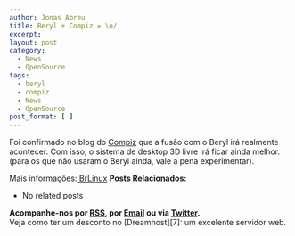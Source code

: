 ```yaml
---
author: Jonas Abreu
title: Beryl + Compiz = \o/
excerpt:
layout: post
category:
  - News
  - OpenSource
tags:
  - beryl
  - compiz
  - News
  - OpenSource
post_format: [ ]
---
```

Foi confirmado no blog do [Compiz][1] que a fusão com o Beryl irá realmente acontecer. Com isso, o sistema de desktop 3D livre irá ficar ainda melhor. (para os que não usaram o Beryl ainda, vale a pena experimentar).

Mais informações:[ BrLinux][2] 
**Posts Relacionados:** 
*   No related posts









**Acompanhe-nos por [ RSS][4], por [Email][5] ou via [Twitter][6].**  
Veja como ter um desconto no [Dreamhost][7]: um excelente servidor web.

 [1]: http://compiz.blogspot.com/2007/04/official-announcement-of-merge.html
 [2]: http://br-linux.org/linux/desktop-3d-beryl-e-compiz-vao-mesmo-se-unir#comment-63149
 [3]: https://twitter.com/share
 [4]: http://feeds.feedburner.com/VidaGeek
 [5]: http://feedburner.google.com/fb/a/mailverify?uri=VidaGeek&loc=pt_BR
 [6]: http://twitter.com/blogvidageek

